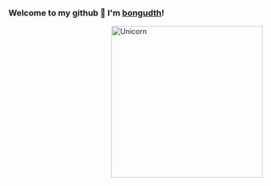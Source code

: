 ### Welcome to my github 🌸 I'm [bongudth](bongudth.github.io)!

<img align="right" width=300px alt="Unicorn" src="https://media.giphy.com/media/3ohs4BSacFKI7A717y/giphy.gif" />
